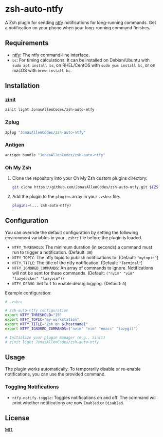 # zsh-auto-ntfy

A Zsh plugin for sending [ntfy](https://ntfy.sh/) notifications for long-running commands. Get a notification on your phone when your long-running command finishes.

## Requirements

*   [ntfy](https://ntfy.sh/docs/cli/): The ntfy command-line interface.
*   `bc`: For timing calculations. It can be installed on Debian/Ubuntu with `sudo apt install bc`, on RHEL/CentOS with `sudo yum install bc`, or on macOS with `brew install bc`.

## Installation

### [zinit](https://github.com/zdharma-continuum/zinit)

```zsh
zinit light JonasAllenCodes/zsh-auto-ntfy
```

### Zplug

```zsh
zplug "JonasAllenCodes/zsh-auto-ntfy"
```

### Antigen

```zsh
antigen bundle "JonasAllenCodes/zsh-auto-ntfy"
```

### Oh My Zsh

1.  Clone the repository into your Oh My Zsh custom plugins directory:

    ```zsh
    git clone https://github.com/JonasAllenCodes/zsh-auto-ntfy.git ${ZSH_CUSTOM:-~/.oh-my-zsh/custom}/plugins/zsh-auto-ntfy
    ```

2.  Add the plugin to the `plugins` array in your `.zshrc` file:

    ```zsh
    plugins=(... zsh-auto-ntfy)
    ```

## Configuration

You can override the default configuration by setting the following environment variables in your `.zshrc` file before the plugin is loaded.

*   `NTFY_THRESHOLD`: The minimum duration (in seconds) a command must run to trigger a notification. (Default: `30`)
*   `NTFY_TOPIC`: The ntfy topic to publish notifications to. (Default: `"mytopic"`)
*   `NTFY_TITLE`: The title of the ntfy notification. (Default: `"Terminal"`)
*   `NTFY_IGNORED_COMMANDS`: An array of commands to ignore. Notifications will not be sent for these commands. (Default: `("nvim" "vim" "lazydocker" "lazyvim")`)
*   `NTFY_DEBUG`: Set to `1` to enable debug logging. (Default: `0`)

Example configuration:

```zsh
# .zshrc

# zsh-auto-ntfy configuration
export NTFY_THRESHOLD="15"
export NTFY_TOPIC="my-workstation"
export NTFY_TITLE="Zsh on $(hostname)"
export NTFY_IGNORED_COMMANDS=("nvim" "vim" "emacs" "lazygit")

# Initialize your plugin manager (e.g., zinit)
# zinit light JonasAllenCodes/zsh-auto-ntfy
```

## Usage

The plugin works automatically. To temporarily disable or re-enable notifications, you can use the provided command.

### Toggling Notifications

*   `ntfy-notify-toggle`: Toggles notifications on and off. The command will print whether notifications are now `Enabled` or `Disabled`.

## License

[MIT](./LICENSE)
